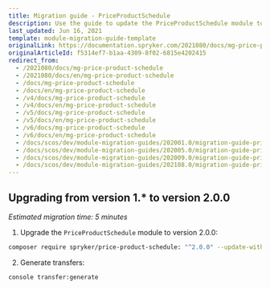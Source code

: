 ```yaml
---
title: Migration guide - PriceProductSchedule
description: Use the guide to update the PriceProductSchedule module to a newer version.
last_updated: Jun 16, 2021
template: module-migration-guide-template
originalLink: https://documentation.spryker.com/2021080/docs/mg-price-product-schedule
originalArticleId: f5314ef7-b1aa-4309-8f02-6815e4202415
redirect_from:
  - /2021080/docs/mg-price-product-schedule
  - /2021080/docs/en/mg-price-product-schedule
  - /docs/mg-price-product-schedule
  - /docs/en/mg-price-product-schedule
  - /v4/docs/mg-price-product-schedule
  - /v4/docs/en/mg-price-product-schedule
  - /v5/docs/mg-price-product-schedule
  - /v5/docs/en/mg-price-product-schedule
  - /v6/docs/mg-price-product-schedule
  - /v6/docs/en/mg-price-product-schedule
  - /docs/scos/dev/module-migration-guides/202001.0/migration-guide-priceproductschedule.html
  - /docs/scos/dev/module-migration-guides/202005.0/migration-guide-priceproductschedule.html
  - /docs/scos/dev/module-migration-guides/202009.0/migration-guide-priceproductschedule.html
  - /docs/scos/dev/module-migration-guides/202108.0/migration-guide-priceproductschedule.html
---
```


## Upgrading from version 1.* to version 2.0.0

*Estimated migration time: 5 minutes*

1. Upgrade the `PriceProductSchedule` module to version 2.0.0:

```bash
composer require spryker/price-product-schedule: "^2.0.0" --update-with-dependencies
```

2. Generate transfers:

```bash
console transfer:generate
```



